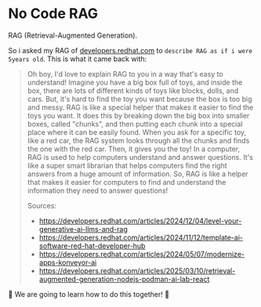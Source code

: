 # No Code RAG

RAG (Retrieval-Augmented Generation).

So i asked my RAG of [developers.redhat.com](https://developers.redhat.com) to `describe RAG as if i were 5years old`. This is what it came back with:

> Oh boy, I'd love to explain RAG to you in a way that's easy to understand!
  Imagine you have a big box full of toys, and inside the box, there are lots of different kinds of toys like blocks, dolls, and cars. But, it's hard to find the toy you want because the box is too big and messy.
  RAG is like a special helper that makes it easier to find the toys you want. It does this by breaking down the big box into smaller boxes, called "chunks", and then putting each chunk into a special place where it can be easily found.
  When you ask for a specific toy, like a red car, the RAG system looks through all the chunks and finds the one with the red car. Then, it gives you the toy!
  In a computer, RAG is used to help computers understand and answer questions. It's like a super smart librarian that helps computers find the right answers from a huge amount of information.
  So, RAG is like a helper that makes it easier for computers to find and understand the information they need to answer questions!
>
> Sources:
> - https://developers.redhat.com/articles/2024/12/04/level-your-generative-ai-llms-and-rag
>  - https://developers.redhat.com/articles/2024/11/12/template-ai-software-red-hat-developer-hub
>  - https://developers.redhat.com/articles/2024/05/07/modernize-apps-konveyor-ai
>  - https://developers.redhat.com/articles/2025/03/10/retrieval-augmented-generation-nodejs-podman-ai-lab-react

🚗 We are going to learn how to do this together! 🚗
